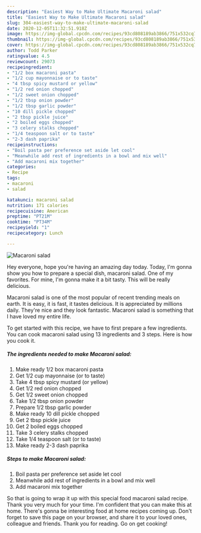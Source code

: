 ```yaml
---
description: "Easiest Way to Make Ultimate Macaroni salad"
title: "Easiest Way to Make Ultimate Macaroni salad"
slug: 304-easiest-way-to-make-ultimate-macaroni-salad
date: 2020-12-05T11:32:51.918Z
image: https://img-global.cpcdn.com/recipes/93cd808189ab3866/751x532cq70/macaroni-salad-recipe-main-photo.jpg
thumbnail: https://img-global.cpcdn.com/recipes/93cd808189ab3866/751x532cq70/macaroni-salad-recipe-main-photo.jpg
cover: https://img-global.cpcdn.com/recipes/93cd808189ab3866/751x532cq70/macaroni-salad-recipe-main-photo.jpg
author: Todd Parker
ratingvalue: 4.5
reviewcount: 29073
recipeingredient:
- "1/2 box macaroni pasta"
- "1/2 cup mayonnaise or to taste"
- "4 tbsp spicy mustard or yellow"
- "1/2 red onion chopped"
- "1/2 sweet onion chopped"
- "1/2 tbsp onion powder"
- "1/2 tbsp garlic powder"
- "10 dill pickle chopped"
- "2 tbsp pickle juice"
- "2 boiled eggs chopped"
- "3 celery stalks chopped"
- "1/4 teaspoon salt or to taste"
- "2-3 dash paprika"
recipeinstructions:
- "Boil pasta per preference set aside let cool"
- "Meanwhile add rest of ingredients in a bowl and mix well"
- "Add macaroni mix together"
categories:
- Recipe
tags:
- macaroni
- salad

katakunci: macaroni salad 
nutrition: 171 calories
recipecuisine: American
preptime: "PT21M"
cooktime: "PT34M"
recipeyield: "1"
recipecategory: Lunch

---
```



![Macaroni salad](https://img-global.cpcdn.com/recipes/93cd808189ab3866/751x532cq70/macaroni-salad-recipe-main-photo.jpg)

Hey everyone, hope you're having an amazing day today. Today, I'm gonna show you how to prepare a special dish, macaroni salad. One of my favorites. For mine, I'm gonna make it a bit tasty. This will be really delicious.



Macaroni salad is one of the most popular of recent trending meals on earth. It is easy, it is fast, it tastes delicious. It is appreciated by millions daily. They're nice and they look fantastic. Macaroni salad is something that I have loved my entire life.


To get started with this recipe, we have to first prepare a few ingredients. You can cook macaroni salad using 13 ingredients and 3 steps. Here is how you cook it.

<!--inarticleads1-->

##### The ingredients needed to make Macaroni salad:

1. Make ready 1/2 box macaroni pasta
1. Get 1/2 cup mayonnaise (or to taste)
1. Take 4 tbsp spicy mustard (or yellow)
1. Get 1/2 red onion chopped
1. Get 1/2 sweet onion chopped
1. Take 1/2 tbsp onion powder
1. Prepare 1/2 tbsp garlic powder
1. Make ready 10 dill pickle chopped
1. Get 2 tbsp pickle juice
1. Get 2 boiled eggs chopped
1. Take 3 celery stalks chopped
1. Take 1/4 teaspoon salt (or to taste)
1. Make ready 2-3 dash paprika




<!--inarticleads2-->

##### Steps to make Macaroni salad:

1. Boil pasta per preference set aside let cool
1. Meanwhile add rest of ingredients in a bowl and mix well
1. Add macaroni mix together




So that is going to wrap it up with this special food macaroni salad recipe. Thank you very much for your time. I'm confident that you can make this at home. There's gonna be interesting food at home recipes coming up. Don't forget to save this page on your browser, and share it to your loved ones, colleague and friends. Thank you for reading. Go on get cooking!
